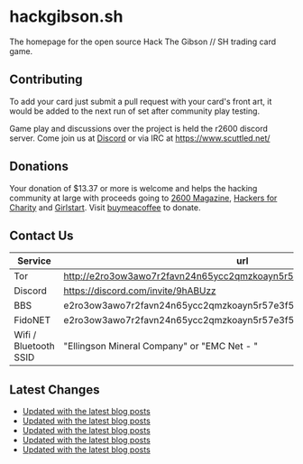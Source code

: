 # hackgibson.sh
The homepage for the open source Hack The Gibson // SH trading card game.


## Contributing

To add your card just submit a pull request with your card's front art, it would be added to the next run of set after community play testing.

Game play and discussions over the project is held the r2600 discord server. Come join us at [Discord](https://discord.com/invite/9hABUzz) or via IRC at https://www.scuttled.net/


## Donations

Your donation of $13.37 or more is welcome and helps the hacking community at large with proceeds going to [2600 Magazine](https://2600.com/), [Hackers for Charity](https://hackersforcharity.org) and [Girlstart](https://girlstart.org).  Visit [buymeacoffee](https://www.buymeacoffee.com/hackgibson.sh) to donate.


## Contact Us

Service | url
-|-
Tor | http://e2ro3ow3awo7r2favn24n65ycc2qmzkoayn5r57e3f56nvjwdcgg32ad.onion
Discord | https://discord.com/invite/9hABUzz
BBS | e2ro3ow3awo7r2favn24n65ycc2qmzkoayn5r57e3f56nvjwdcgg32ad.onion:23
FidoNET | e2ro3ow3awo7r2favn24n65ycc2qmzkoayn5r57e3f56nvjwdcgg32ad.onion:24554
Wifi / Bluetooth SSID | "Ellingson Mineral Company" or "EMC Net - <fidonet address>"

## Latest Changes
<!-- BLOG-POST-LIST:START -->
- [Updated with the latest blog posts](https://github.com/DFW2600/hackgibson.sh/commit/fcb1c04b9add4a03eeba72d9a982fbf0ef816876)
- [Updated with the latest blog posts](https://github.com/DFW2600/hackgibson.sh/commit/9c994f84f8c4b9e3e01665bff6c36e2d39fb82fc)
- [Updated with the latest blog posts](https://github.com/DFW2600/hackgibson.sh/commit/f576482bc43b4968bfaef4adbcc9ac52ee436ce5)
- [Updated with the latest blog posts](https://github.com/DFW2600/hackgibson.sh/commit/b0665986cef2830773eeb69e757b58983d598d04)
- [Updated with the latest blog posts](https://github.com/DFW2600/hackgibson.sh/commit/fe41db46aeaffd851706a595cbec694d5faf52bc)
<!-- BLOG-POST-LIST:END -->
